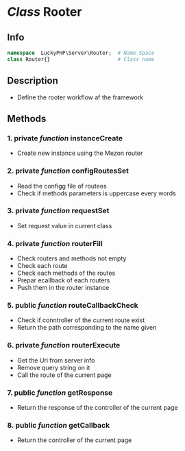 # ***Class*** **Rooter**

## Info

```php
namespace  LuckyPHP\Server\Router;  # Name Space
class Router{}                      # Class name
```

## Description
- Define the rooter workflow af the framework

## Methods

### 1. private ***function*** **instanceCreate**
- Create new instance using the Mezon router

### 2. private ***function*** **configRoutesSet**
- Read the configg file of routees
- Check if methods parameters is uppercase every words

### 3. private ***function*** **requestSet**
- Set request value in current class

### 4. private ***function*** **routerFill**
- Check routers and methods not empty
- Check each route
- Check each methods of the routes
- Prepar ecallback of each routers
- Push them in the router instance

### 5. public ***function*** **routeCallbackCheck**
- Check if conntroller of the current route exist
- Return the path corresponding to the name given

### 6. private ***function*** **routerExecute**
- Get the Uri from server info
- Remove query string on it
- Call the route of the current page

### 7. public ***function*** **getResponse**
- Return the response of the controller of the current page

### 8. public ***function*** **getCallback**
- Return the controller of the current page

